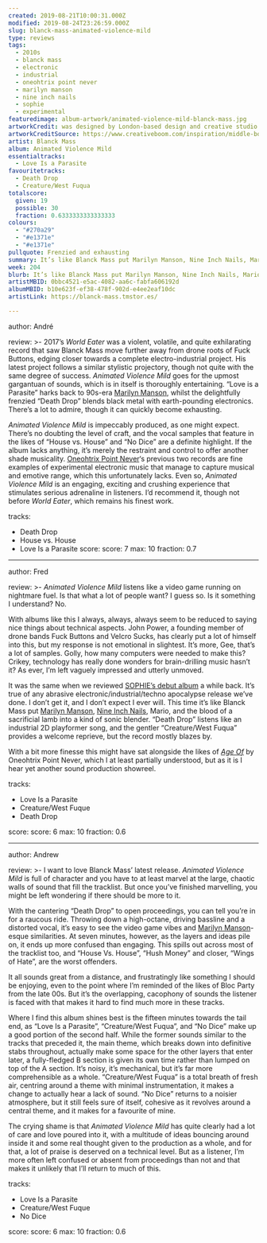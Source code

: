 ```yaml
---
created: 2019-08-21T10:00:31.000Z
modified: 2019-08-24T23:26:59.000Z
slug: blanck-mass-animated-violence-mild
type: reviews
tags:
  - 2010s
  - blanck mass
  - electronic
  - industrial
  - oneohtrix point never
  - marilyn manson
  - nine inch nails
  - sophie
  - experimental
featuredimage: album-artwork/animated-violence-mild-blanck-mass.jpg
artworkCredit: was designed by London-based design and creative studio Middle Boop. It features photography by Alex de Mora with art direction and hand provided by Lucie Red. As in it’s her hand, she didn’t procure a hand.
artworkCreditSource: https://www.creativeboom.com/inspiration/middle-boop-blanck-mass/
artist: Blanck Mass
album: Animated Violence Mild
essentialtracks:
  - Love Is a Parasite
favouritetracks:
  - Death Drop
  - Creature/West Fuqua
totalscore:
  given: 19
  possible: 30
  fraction: 0.6333333333333333
colours:
  - "#270a29"
  - "#e1371e"
  - "#e1371e"
pullquote: Frenzied and exhausting
summary: It’s like Blanck Mass put Marilyn Manson, Nine Inch Nails, Mario, and the blood of a sacrificial lamb into a kind of sonic blender.
week: 204
blurb: It’s like Blanck Mass put Marilyn Manson, Nine Inch Nails, Mario, and the blood of a sacrificial lamb into a kind of sonic blender.
artistMBID: 0bbc4521-e5ac-4082-aa6c-fabfa606192d
albumMBID: b10e623f-ef38-478f-902d-e4ee2eaf10dc
artistLink: https://blanck-mass.tmstor.es/

---
```

author: André

review: >-
  2017’s *World Eater* was a violent, volatile, and quite exhilarating record that saw Blanck Mass move further away from drone roots of Fuck Buttons, edging closer towards a complete electro-industrial project. His latest project follows a similar stylistic projectory, though not quite with the same degree of success. *Animated Violence Mild* goes for the upmost gargantuan of sounds, which is in itself is thoroughly entertaining. “Love is a Parasite” harks back to 90s-era [Marilyn Manson](/reviews/marilyn-manson-heaven-upside-down/), whilst the delightfully frenzied “Death Drop” blends black metal with earth-pounding electronics. There’s a lot to admire, though it can quickly become exhausting.

  *Animated Violence Mild* is impeccably produced, as one might expect. There’s no doubting the level of craft, and the vocal samples that feature in the likes of “House vs. House” and “No Dice” are a definite highlight. If the album lacks anything, it’s merely the restraint and control to offer another shade musicality. [Oneohtrix Point Never](/reviews/oneohtrix-point-never-garden-of-delete/)‘s previous two records are fine examples of experimental electronic music that manage to capture musical and emotive range, which this unfortunately lacks. Even so, *Animated Violence Mild* is an engaging, exciting and crushing experience that stimulates serious adrenaline in listeners. I’d recommend it, though not before *World Eater*, which remains his finest work.

tracks:
  - Death Drop
  - ­­House vs. House
  - ­­Love Is a Parasite
score:
  score: 7
  max: 10
  fraction: 0.7
---
author: Fred

review: >-
  *Animated Violence Mild* listens like a video game running on nightmare fuel. Is that what a lot of people want? I guess so. Is it something I understand? No.

  With albums like this I always, always, always seem to be reduced to saying nice things about technical aspects. John Power, a founding member of drone bands Fuck Buttons and Velcro Sucks, has clearly put a lot of himself into this, but my response is not emotional in slightest. It’s more, Gee, that’s a lot of samples. Golly, how many computers were needed to make this? Crikey, technology has really done wonders for brain-drilling music hasn’t it? As ever, I’m left vaguely impressed and utterly unmoved.

  It was the same when we reviewed [SOPHIE’s debut album](/reviews/sophie-oil-of-every-pearls-uninsides/) a while back. It’s true of any abrasive electronic/industrial/techno apocalypse release we’ve done. I don’t get it, and I don’t expect I ever will. This time it’s like Blanck Mass put [Marilyn Manson](/reviews/marilyn-manson-heaven-upside-down/), [Nine Inch Nails](/reviews/nine-inch-nails-the-downward-spiral/), Mario, and the blood of a sacrificial lamb into a kind of sonic blender. “Death Drop” listens like an industrial 2D playformer song, and the gentler “Creature/West Fuqua” provides a welcome reprieve, but the record mostly blazes by.

  With a bit more finesse this might have sat alongside the likes of [*Age Of*](/reviews/oneohtrix-point-never-age-of/) by Oneohtrix Point Never, which I at least partially understood, but as it is I hear yet another sound production showreel.

tracks:
  - Love Is a Parasite
  - ­­Creature/West Fuque
  - ­­Death Drop

score:
  score: 6
  max: 10
  fraction: 0.6

---
author: Andrew

review: >-
  I want to love Blanck Mass’ latest release. *Animated Violence Mild* is full of character and you have to at least marvel at the large, chaotic walls of sound that fill the tracklist. But once you’ve finished marvelling, you might be left wondering if there should be more to it.

  With the cantering “Death Drop” to open proceedings, you can tell you’re in for a raucous ride. Throwing down a high-octane, driving bassline and a distorted vocal, it’s easy to see the video game vibes and [Marilyn Manson](/reviews/marilyn-manson-heaven-upside-down/)-esque similarities. At seven minutes, however, as the layers and ideas pile on, it ends up more confused than engaging. This spills out across most of the tracklist too, and “House Vs. House”, “Hush Money” and closer, “Wings of Hate”, are the worst offenders.

  It all sounds great from a distance, and frustratingly like something I should be enjoying, even to the point where I’m reminded of the likes of Bloc Party from the late 00s. But it’s the overlapping, cacophony of sounds the listener is faced with that makes it hard to find much more in these tracks.

  Where I find this album shines best is the fifteen minutes towards the tail end, as “Love Is a Parasite”, “Creature/West Fuqua”, and “No Dice” make up a good portion of the second half. While the former sounds similar to the tracks that preceded it, the main theme, which breaks down into definitive stabs throughout, actually make some space for the other layers that enter later, a fully-fledged B section is given its own time rather than lumped on top of the A section. It’s noisy, it’s mechanical, but it’s far more comprehensible as a whole. “Creature/West Fuqua” is a total breath of fresh air, centring around a theme with minimal instrumentation, it makes a change to actually hear a lack of sound. “No Dice” returns to a noisier atmosphere, but it still feels sure of itself, cohesive as it revolves around a central theme, and it makes for a favourite of mine.

  The crying shame is that *Animated Violence Mild* has quite clearly had a lot of care and love poured into it, with a multitude of ideas bouncing around inside it and some real thought given to the production as a whole, and for that, a lot of praise is deserved on a technical level. But as a listener, I’m more often left confused or absent from proceedings than not and that makes it unlikely that I’ll return to much of this.

tracks:
  - Love Is a Parasite
  - ­­Creature/West Fuque
  - ­­No Dice

score:
  score: 6
  max: 10
  fraction: 0.6
